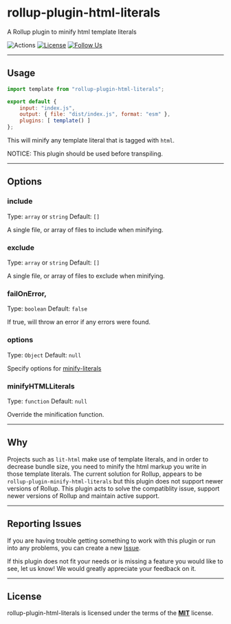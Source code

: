 # rollup-plugin-html-literals
A Rollup plugin to minify html template literals

![Actions](https://github.com/jleeson/rollup-plugin-html-literals/workflows/build/badge.svg)
[![License](https://img.shields.io/badge/license-MIT-blue.svg)](https://github.com/jleeson/rollup-plugin-html-literals/blob/master/LICENSE)
[![Follow Us](https://img.shields.io/badge/follow-on%20twitter-4AA1EC.svg)](https://twitter.com/jleesons)

---

## Usage

```js
import template from "rollup-plugin-html-literals";

export default {
    input: "index.js",
    output: { file: "dist/index.js", format: "esm" },
    plugins: [ template() ]
};
```

This will minify any template literal that is tagged with `html`.

NOTICE: This plugin should be used before transpiling.

---

## Options

### include

Type: `array` or `string`
Default: `[]`

A single file, or array of files to include when minifying.

### exclude

Type: `array` or `string`
Default: `[]`

A single file, or array of files to exclude when minifying.

### failOnError,

Type: `boolean`
Default: `false`

If true, will throw an error if any errors were found.

### options

Type: `Object`
Default: `null`

Specify options for [minify-literals](https://www.npmjs.com/package/minify-literals)

### minifyHTMLLiterals

Type: `function`
Default: `null`

Override the minification function.

---

## Why

Projects such as `lit-html` make use of template literals, and in order to decrease bundle size,
you need to minify the html markup you write in those template literals. The current solution for Rollup, appears to be
`rollup-plugin-minify-html-literals` but this plugin does not support newer versions of Rollup.
This plugin acts to solve the compatiblity issue, support newer versions of Rollup and maintain active support.

---

## Reporting Issues

If you are having trouble getting something to work with this plugin or run into any problems, you can create a new [Issue](https://github.com/jleeson/rollup-plugin-html-literals/issues).

If this plugin does not fit your needs or is missing a feature you would like to see, let us know! We would greatly appreciate your feedback on it.

---

## License

rollup-plugin-html-literals is licensed under the terms of the [**MIT**](https://github.com/jleeson/rollup-plugin-html-literals/blob/master/LICENSE) license.


